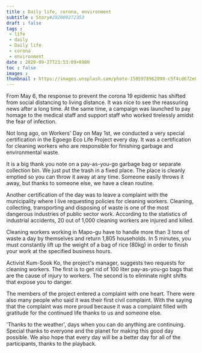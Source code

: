 ```yaml
---
title : Daily life, corona, environment
subtitle : Story#202009272353
draft : false
tags :
 - life
 - daily
 - Daily life
 - corona
 - environment
date : 2020-09-27T23:53:09+0900
toc : false
images : 
thumbnail : https://images.unsplash.com/photo-1585978962090-c5f4cd672e02?ixlib=rb-1.2.1&q=85&fm=jpg&crop=entropy&cs=srgb&ixid=eyJhcHBfaWQiOjE1NTU0OX0
---
```

From May 6, the response to prevent the corona 19 epidemic has shifted from social distancing to living distance. It was nice to see the reassuring news after a long time. At the same time, a campaign was launched to pay homage to the medical staff and support staff who worked tirelessly amidst the fear of infection.  

Not long ago, on Workers' Day on May 1st, we conducted a very special certification in the Egoego Eco Life Project every day. It was a certification for cleaning workers who are responsible for finishing garbage and environmental waste.  

It is a big thank you note on a pay-as-you-go garbage bag or separate collection bin. We just put the trash in a fixed place. The place is cleanly emptied so you can throw it away at any time. Someone easily throws it away, but thanks to someone else, we have a clean routine.  

Another certification of the day was to leave a complaint with the municipality where I live requesting policies for cleaning workers. Cleaning, collecting, transporting and disposing of waste is one of the most dangerous industries of public sector work. According to the statistics of industrial accidents, 20 out of 1,000 cleaning workers are injured and killed.  

Cleaning workers working in Mapo-gu have to handle more than 3 tons of waste a day by themselves and return 1,805 households. In 5 minutes, you must constantly lift up the weight of a bag of rice (80kg) in order to finish your work at the specified business hours.  

Activist Kum-Sook Ko, the project's manager, suggests two requests for cleaning workers. The first is to get rid of 100 liter pay-as-you-go bags that are the cause of injury to workers. The second is to eliminate night shifts that expose you to danger.  

The members of the project entered a complaint with one heart. There were also many people who said it was their first civil complaint. With the saying that the complaint was more proud because it was a complaint filled with gratitude for the continued life thanks to us and someone else.  

'Thanks to the weather', days when you can do anything are continuing. Special thanks to everyone and the planet for making this good day possible. We also hope that every day will be a better day for all of the participants, thanks to the playback.